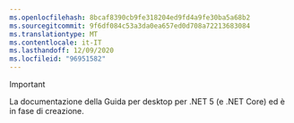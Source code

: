 ```yaml
---
ms.openlocfilehash: 8bcaf8390cb9fe318204ed9fd4a9fe30ba5a68b2
ms.sourcegitcommit: 9f6df084c53a3da0ea657ed0d708a72213683084
ms.translationtype: MT
ms.contentlocale: it-IT
ms.lasthandoff: 12/09/2020
ms.locfileid: "96951582"
---
```


> [!IMPORTANT]
> La documentazione della Guida per desktop per .NET 5 (e .NET Core) ed è in fase di creazione.

